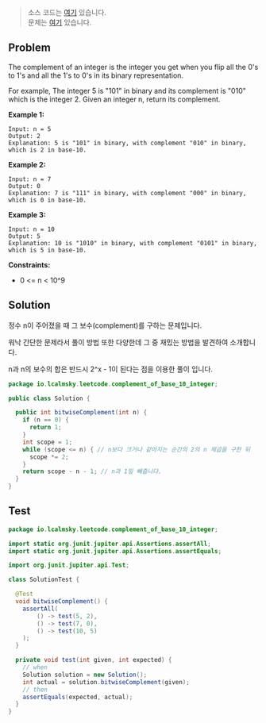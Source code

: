 > 소스 코드는 [여기](https://github.com/lcalmsky/leetcode/blob/master/src/main/java/io/lcalmsky/leetcode/complement_of_base_10_integer/Solution.java) 있습니다.  
> 문제는 [여기](https://leetcode.com/problems/complement-of-base-10-integer/) 있습니다.

## Problem

The complement of an integer is the integer you get when you flip all the 0's to 1's and all the 1's to 0's in its binary representation.

For example, The integer 5 is "101" in binary and its complement is "010" which is the integer 2.
Given an integer n, return its complement.

**Example 1:**

```text
Input: n = 5
Output: 2
Explanation: 5 is "101" in binary, with complement "010" in binary, which is 2 in base-10.
```

**Example 2:**

```text
Input: n = 7
Output: 0
Explanation: 7 is "111" in binary, with complement "000" in binary, which is 0 in base-10.
```

**Example 3:**

```text
Input: n = 10
Output: 5
Explanation: 10 is "1010" in binary, with complement "0101" in binary, which is 5 in base-10.
```

**Constraints:**

* 0 <= n < 10^9

## Solution

정수 n이 주어졌을 때 그 보수(complement)를 구하는 문제입니다.

워낙 간단한 문제라서 풀이 방법 또한 다양한데 그 중 재밌는 방법을 발견하여 소개합니다.

n과 n의 보수의 합은 반드시 2^x - 1이 된다는 점을 이용한 풀이 입니다.

```java
package io.lcalmsky.leetcode.complement_of_base_10_integer;

public class Solution {

  public int bitwiseComplement(int n) {
    if (n == 0) {
      return 1;
    }
    int scope = 1;
    while (scope <= n) { // n보다 크거나 같아지는 순간의 2의 n 제곱을 구한 뒤
      scope *= 2;
    }
    return scope - n - 1; // n과 1일 빼줍니다.
  }
}
```

## Test

```java
package io.lcalmsky.leetcode.complement_of_base_10_integer;

import static org.junit.jupiter.api.Assertions.assertAll;
import static org.junit.jupiter.api.Assertions.assertEquals;

import org.junit.jupiter.api.Test;

class SolutionTest {

  @Test
  void bitwiseComplement() {
    assertAll(
        () -> test(5, 2),
        () -> test(7, 0),
        () -> test(10, 5)
    );
  }

  private void test(int given, int expected) {
    // when
    Solution solution = new Solution();
    int actual = solution.bitwiseComplement(given);
    // then
    assertEquals(expected, actual);
  }
}
```